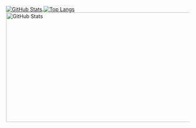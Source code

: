 <a href="https://github.com/lishengbao">
  <img align="center" alt="GitHub Stats" src="https://github-readme-stats-git-masterrstaa-rickstaa.vercel.app/api?theme=calm&username=lishengbao&count_private=true&show_icons=true&include_all_commits=true&hide_title=true" />
</a>
<a href="https://github.com/lishengbao">
  <img align="center" alt="Top Langs" src="https://github-readme-stats-git-masterrstaa-rickstaa.vercel.app/api/top-langs/?theme=calm&username=lishengbao&layout=compact&card_width=270" />
</a>
<a href="https://github.com/lishengbao">
  <img align="center" alt="GitHub Stats" width="600" height="300" src="https://compass.gitee.com/developer_chart/lishengbao.svg" />
</a>
